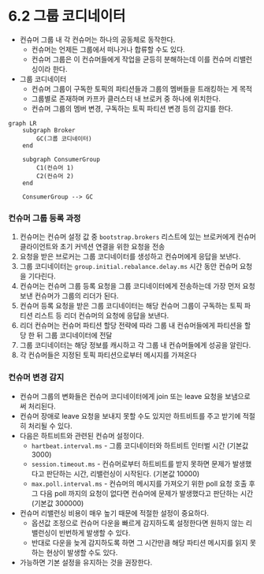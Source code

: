 # 6.2 그룹 코디네이터
- 컨슈머 그룹 내 각 컨슈머는 하나의 공동체로 동작한다.
    - 컨슈머는 언제든 그룹에서 떠나거나 합류할 수도 있다.
    - 컨슈머 그룹은 이 컨슈머들에게 작업을 균등히 분해하는데 이를 컨슈머 리밸런싱이라 한다.
- 그룹 코디네이터
    - 컨슈머 그룹이 구독한 토픽의 파티션들과 그룹의 멤버들을 트래킹하는 게 목적
    - 그룹별로 존재하며 카프카 클러스터 내 브로커 중 하나에 위치한다.
    - 컨슈머 그룹의 멤버 변경, 구독하는 토픽 파티션 변경 등의 감지를 한다.

```mermaid
graph LR
    subgraph Broker
        GC(그룹 코디네이터)
    end

    subgraph ConsumerGroup
        C1(컨슈머 1)
        C2(컨슈머 2)
    end

    ConsumerGroup --> GC
```

### 컨슈머 그룹 등록 과정

1. 컨슈머는 컨슈머 설정 값 중 `bootstrap.brokers` 리스트에 있는 브로커에게 컨슈머 클라이언트와 초기 커넥션 연결을 위한 요청을 전송
2. 요청을 받은 브로커는 그룹 코디네이터를 생성하고 컨슈머에게 응답을 보낸다.
3. 그룹 코디네이터는 `group.initial.rebalance.delay.ms` 시간 동안 컨슈머 요청을 기다린다.
4. 컨슈머는 컨슈머 그룹 등록 요청을 그룹 코디네이터에게 전송하는데 가장 먼저 요청 보낸 컨슈머가 그룹의 리더가 된다.
5. 컨슈머 등록 요청을 받은 그룹 코디네이터는 해당 컨슈머 그룹이 구독하는 토픽 파티션 리스트 등 리더 컨슈머의 요청에 응답을 보낸다.
6. 리더 컨슈머는 컨슈머 파티션 할당 전략에 따라 그룹 내 컨슈머들에게 파티션을 할당 한 뒤 그룹 코디네이터에 전달
7. 그룹 코디네이터는 해당 정보를 캐시하고 각 그룹 내 컨슈머들에게 성공을 알린다.
8. 각 컨슈머들은 지정된 토픽 파티션으로부터 메시지를 가져온다

### 컨슈머 변경 감지

- 컨슈머 그룹의 변화들은 컨슈머 코디네이터에게 join 또는 leave 요청을 보냄으로써 처리된다.
- 컨슈머 장애로 leave 요청을 보내지 못할 수도 있지만 하트비트를 주고 받기에 적절히 처리될 수 있다.
- 다음은 하트비트와 관련된 컨슈머 설정이다.
    - `hartbeat.interval.ms` - 그룹 코디네이터와 하트비트 인터벌 시간 (기본값 3000)
    - `session.timeout.ms` - 컨슈머로부터 하트비트를 받지 못하면 문제가 발생했다고 판단하는 시간, 리밸런싱이 시작된다. (기본값 10000)
    - `max.poll.interval.ms` - 컨슈머의 메시지를 가져오기 위한 poll 요청 호출 후 그 다음 poll 까지의 요청이 없다면 컨슈머에 문제가 발생했다고 판단하는 시간 (기본값 300000)
- 컨슈머 리밸런싱 비용이 매우 높기 때문에 적절한 설정이 중요하다.
    - 옵션값 조정으로 컨슈머 다운을 빠르게 감지하도록 설정한다면 원하지 않는 리밸런싱이 빈번하게 발생할 수 있다.
    - 반대로 다운을 늦게 감지하도록 하면 그 시간만큼 해당 파티션 메시지를 읽지 못하는 현상이 발생할 수도 있다.
- 가능하면 기본 설정을 유지하는 것을 권장한다.
